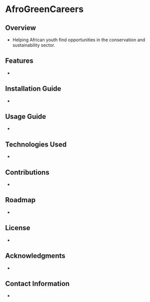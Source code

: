 # AfroGreenCareers

## Overview

- Helping African youth find opportunities in the conservation and sustainability sector.

## Features

- 

## Installation Guide

- 

## Usage Guide

- 

## Technologies Used

- 

## Contributions

- 

## Roadmap

- 

## License

- 

## Acknowledgments
- 

## Contact Information

- 

